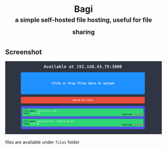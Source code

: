 <h1 align="center">
  Bagi
  <br>
  <sub><sup>a simple self-hosted file hosting, useful for file sharing</sup></sub>
</h1>

## Screenshot
![Screenshot](screenshot.png)

files are available under `files` folder
